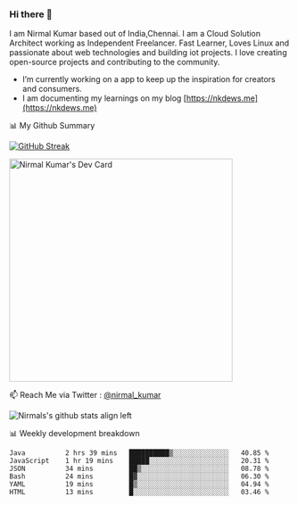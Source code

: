 ### Hi there 👋

 I am Nirmal Kumar based out of India,Chennai. I am a Cloud Solution Architect working as Independent Freelancer. Fast Learner, Loves Linux and passionate about web technologies and building iot projects. I love creating open-source projects and contributing to the community.

- I’m currently working on a app to keep up the inspiration for creators and consumers.
- I am documenting my learnings on my blog [https://nkdews.me](https://nkdews.me)


📊 My Github Summary

[![GitHub Streak](https://github-readme-streak-stats.herokuapp.com?user=nk-gears&theme=dark&hide_border=true&date_format=M%20j%5B%2C%20Y%5D)](https://git.io/streak-stats)

<a href="https://app.daily.dev/nirmal_kumar"><img src="https://api.daily.dev/devcards/a16cfcf02d384b16b41de71ce4d1d811.png?r=8ve" width="400" alt="Nirmal Kumar's Dev Card"/></a>

📫 Reach Me via  Twitter : [@nirmal_kumar](https://twitter.com/nirmal_kumar)

![Nirmals's github stats align left](https://github-readme-stats.vercel.app/api?username=nk-gears&show_icons=true)


📊 Weekly development breakdown

<!--START_SECTION:waka-->

```text
Java          2 hrs 39 mins   ██████████▒░░░░░░░░░░░░░░   40.85 %
JavaScript    1 hr 19 mins    █████░░░░░░░░░░░░░░░░░░░░   20.31 %
JSON          34 mins         ██▒░░░░░░░░░░░░░░░░░░░░░░   08.78 %
Bash          24 mins         █▓░░░░░░░░░░░░░░░░░░░░░░░   06.30 %
YAML          19 mins         █▒░░░░░░░░░░░░░░░░░░░░░░░   04.94 %
HTML          13 mins         █░░░░░░░░░░░░░░░░░░░░░░░░   03.46 %
```

<!--END_SECTION:waka-->


